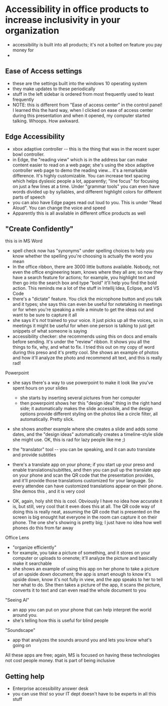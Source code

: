 # Accessibility in office products to increase inclusivity in your organization


- accessibility is built into all products; it's not a bolted on feature you pay money for
- 

## Ease of Access settings

- these are the settings built into the windows 10 operating system
- they make updates to these periodically
- stuff in the left sidebar is ordered from most frequently used to least frequently
- NOTE: this is different from "Ease of access center" in the control panel! I learned this the hard way, when I clicked on ease of access center during this presentation and when it opened, my computer started talking. Whoops. How awkward.

## Edge Accessibility

- xbox adaptive controller -- this is the thing that was in the recent super bowl controller. 
- in Edge, the "reading view" which is in the address bar can make content easier to read on a web page; she's using the xbox adaptive controller web page to demo the reading view... it's a remarkable difference. It's highly customizable. You can increase text spacing which helps dyslexic people a lot, apparently; "line focus" for focusing on just a few lines at a time. Under "grammar tools" you can even have words divided up by syllables, and different highlight colors for different parts of speech
- you can also have Edge pages read out loud to you. This is under "Read Aloud". You can change the voice and speed
- Apparently this is all available in different office products as well

## "Create Confidently"


this is in MS Word

- spell check now has "synonyms" under spelling choices to help you know whether the spelling you're choosing is actually the word you mean
- In the office ribbon, there are 3000 little buttons available. Nobody, not even the office engineering team, knows where they all are; so now they have a search feature for actions; for example, you highlight text and then go into the search box and type "bold" it'll help you find the bold action. This reminds me a lot of the stuff in Intellij Idea, Eclipse, and VS Code
- there's a "dictate" feature. You click the microphone button and you talk and it types; she says this can even be useful for notetaking in meetings or for when you're speaking a mile a minute to get the ideas out and want to be sure to capture it all
- she says it's *not* trained to your voice. it just picks up all the voices, so in meetings it might be useful for when one person is talking to just get snippets of what someone is saying
- accessibility checker: she recommends using this on docs and emails before sending. It's under the "review" ribbon. It shows you all the things to fix, why, and what to fix. I tried this out on my copy of word during this preso and it's pretty cool. She shows an example of photos and how it'll analyze the photo and recommend alt text, and this is really rad! 

Powerpoint

- she says there's a way to use powerpoint to make it look like you've spent hours on your slides
  - she starts by inserting several pictures from her computer
  - then powerpoint shows her this "design idea" thing in the right hand side; it automatically makes the slide accessible, and the design options provide different styling on the photos like a circle filter, all automatically. Pretty slick.
- she shows another example where she creates a slide and adds some dates, and the "design ideas" automatically creates a timeline-style slide she might use. OK, this is rad for lazy people like me ;)

- the "translator" tool -- you can be speaking, and it can auto translate and provide subtitles
- there's a translate app on your phone; if you start up your preso and enable translations/subitltes, and then you can pull up the translate app on your phone and scan the QR code that the presentation provides, and it'll provide those translations customized for your language. So every attendee can have customized translations appear on their phone. She demos this , and it is very cool
- OK, again, holy shit this is cool. Obviously I have no idea how accurate it is, but still, very cool that it even does this at all. The QR code way of doing this is really neat, assuming the QR code that is presented on the screen is big enought hat everyone in the room can capture it on their phone. The one she's showing is pretty big; I just have no idea how well phones do this from far away


Office Lens

- "organize efficiently"
- for example, you take a picture of something, and it stores on your computer or uploads to onenote; it'll analyze the picture and basically make it searchable
- she shows an example of using this app on her phone to take a  picture of an upside down document; the app is smart enough to know it's upside down, know it's not fully in view, and the app speaks to her to tell her what to do. She then takes a picture of the app, it scans the picture, converts it to text and can even read the whole document to you

"Seeing AI"
- an app you can put on your phone that can help interpret the world around you. 
- she's telling how this is useful for blind people

"Soundscape"
- app that analyzes the sounds around you and lets you know what's going on

All these apps are free; again, MS is focused on having these technologies not cost people money. that is part of being inclusive

## Getting help
- Enterprise accessibility answer desk
- you can use this! so your IT dept doesn't have to be experts in all this stuff



